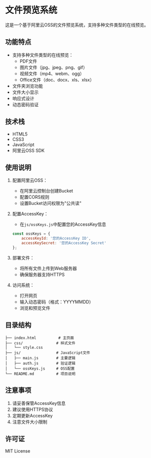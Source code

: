 # 文件预览系统

这是一个基于阿里云OSS的文件预览系统，支持多种文件类型的在线预览。

## 功能特点

- 支持多种文件类型的在线预览：
  - PDF文件
  - 图片文件（jpg、jpeg、png、gif）
  - 视频文件（mp4、webm、ogg）
  - Office文件（doc、docx、xls、xlsx）
- 文件夹浏览功能
- 文件大小显示
- 响应式设计
- 动态密码验证

## 技术栈

- HTML5
- CSS3
- JavaScript
- 阿里云OSS SDK

## 使用说明

1. 配置阿里云OSS：
   - 在阿里云控制台创建Bucket
   - 配置CORS规则
   - 设置Bucket访问权限为"公共读"

2. 配置AccessKey：
   - 在`js/ossKeys.js`中配置您的AccessKey信息
   ```javascript
   const ossKeys = {
       accessKeyId: '您的AccessKey ID',
       accessKeySecret: '您的AccessKey Secret'
   };
   ```

3. 部署文件：
   - 将所有文件上传到Web服务器
   - 确保服务器支持HTTPS

4. 访问系统：
   - 打开网页
   - 输入动态密码（格式：YYYYMMDD）
   - 浏览和预览文件

## 目录结构

```
├── index.html          # 主页面
├── css/               # 样式文件
│   └── style.css
├── js/                # JavaScript文件
│   ├── main.js        # 主要逻辑
│   ├── auth.js        # 验证逻辑
│   └── ossKeys.js     # OSS配置
└── README.md          # 项目说明
```

## 注意事项

1. 请妥善保管AccessKey信息
2. 建议使用HTTPS协议
3. 定期更新AccessKey
4. 注意文件大小限制

## 许可证

MIT License 